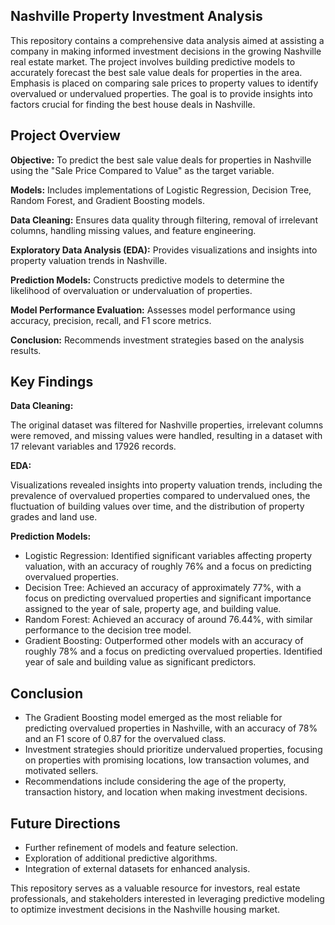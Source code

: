 ## Nashville Property Investment Analysis

This repository contains a comprehensive data analysis aimed at assisting a company in making informed investment decisions in the growing Nashville real estate market. The project involves building predictive models to accurately forecast the best sale value deals for properties in the area. Emphasis is placed on comparing sale prices to property values to identify overvalued or undervalued properties. The goal is to provide insights into factors crucial for finding the best house deals in Nashville.

## Project Overview

**Objective:**
To predict the best sale value deals for properties in Nashville using the "Sale Price Compared to Value" as the target variable.

**Models:** 
Includes implementations of Logistic Regression, Decision Tree, Random Forest, and Gradient Boosting models.

**Data Cleaning:**
Ensures data quality through filtering, removal of irrelevant columns, handling missing values, and feature engineering.

**Exploratory Data Analysis (EDA):**
Provides visualizations and insights into property valuation trends in Nashville.

**Prediction Models:**
Constructs predictive models to determine the likelihood of overvaluation or undervaluation of properties.

**Model Performance Evaluation:**
Assesses model performance using accuracy, precision, recall, and F1 score metrics.

**Conclusion:**
Recommends investment strategies based on the analysis results.

## Key Findings

**Data Cleaning:**

The original dataset was filtered for Nashville properties, irrelevant columns were removed, and missing values were handled, resulting in a dataset with 17 relevant variables and 17926 records.

**EDA:**

Visualizations revealed insights into property valuation trends, including the prevalence of overvalued properties compared to undervalued ones, the fluctuation of building values over time, and the distribution of property grades and land use.

**Prediction Models:**

- Logistic Regression: Identified significant variables affecting property valuation, with an accuracy of roughly 76% and a focus on predicting overvalued properties.
- Decision Tree: Achieved an accuracy of approximately 77%, with a focus on predicting overvalued properties and significant importance assigned to the year of sale, property age, and building value.
- Random Forest: Achieved an accuracy of around 76.44%, with similar performance to the decision tree model.
- Gradient Boosting: Outperformed other models with an accuracy of roughly 78% and a focus on predicting overvalued properties. Identified year of sale and building value as significant predictors.

## Conclusion

- The Gradient Boosting model emerged as the most reliable for predicting overvalued properties in Nashville, with an accuracy of 78% and an F1 score of 0.87 for the overvalued class.
- Investment strategies should prioritize undervalued properties, focusing on properties with promising locations, low transaction volumes, and motivated sellers.
- Recommendations include considering the age of the property, transaction history, and location when making investment decisions.

## Future Directions
- Further refinement of models and feature selection.
- Exploration of additional predictive algorithms.
- Integration of external datasets for enhanced analysis.

This repository serves as a valuable resource for investors, real estate professionals, and stakeholders interested in leveraging predictive modeling to optimize investment decisions in the Nashville housing market.


